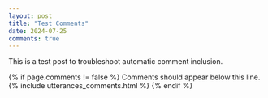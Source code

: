 ```yaml
---
layout: post
title: "Test Comments"
date: 2024-07-25
comments: true
---
```


This is a test post to troubleshoot automatic comment inclusion.

{% if page.comments != false %}
Comments should appear below this line.
{% include utterances_comments.html %}
{% endif %}
